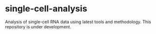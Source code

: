# single-cell-analysis
Analysis of single-cell RNA data using latest tools and methodology.
This repository is under development.
